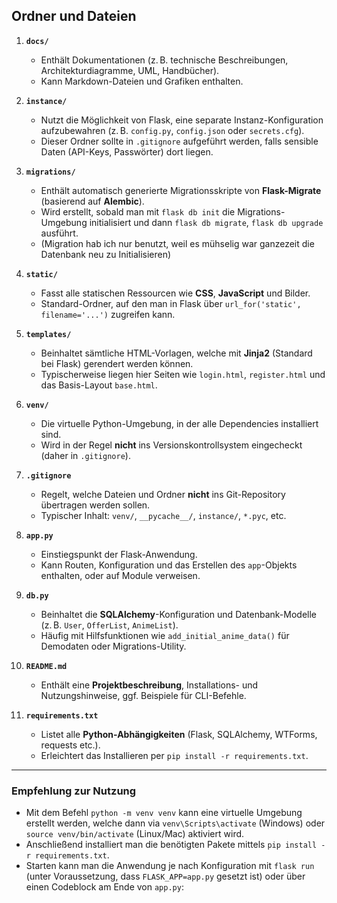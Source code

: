 
## Ordner und Dateien

1. **`docs/`**  
   - Enthält Dokumentationen (z. B. technische Beschreibungen, Architekturdiagramme, UML, Handbücher).  
   - Kann Markdown-Dateien und Grafiken enthalten.

2. **`instance/`**  
   - Nutzt die Möglichkeit von Flask, eine separate Instanz-Konfiguration aufzubewahren (z. B. `config.py`, `config.json` oder `secrets.cfg`).  
   - Dieser Ordner sollte in `.gitignore` aufgeführt werden, falls sensible Daten (API-Keys, Passwörter) dort liegen.

3. **`migrations/`**  
   - Enthält automatisch generierte Migrationsskripte von **Flask-Migrate** (basierend auf **Alembic**).  
   - Wird erstellt, sobald man mit `flask db init` die Migrations-Umgebung initialisiert und dann `flask db migrate`, `flask db upgrade` ausführt.
   - (Migration hab ich nur benutzt, weil es mühselig war ganzezeit die Datenbank neu zu Initialisieren)

4. **`static/`**  
   - Fasst alle statischen Ressourcen wie **CSS**, **JavaScript** und Bilder.  
   - Standard-Ordner, auf den man in Flask über `url_for('static', filename='...')` zugreifen kann.

5. **`templates/`**  
   - Beinhaltet sämtliche HTML-Vorlagen, welche mit **Jinja2** (Standard bei Flask) gerendert werden können.  
   - Typischerweise liegen hier Seiten wie `login.html`, `register.html` und das Basis-Layout `base.html`.

6. **`venv/`**  
   - Die virtuelle Python-Umgebung, in der alle Dependencies installiert sind.  
   - Wird in der Regel **nicht** ins Versionskontrollsystem eingecheckt (daher in `.gitignore`).

7. **`.gitignore`**  
   - Regelt, welche Dateien und Ordner **nicht** ins Git-Repository übertragen werden sollen.  
   - Typischer Inhalt: `venv/`, `__pycache__/`, `instance/`, `*.pyc`, etc.

8. **`app.py`**  
   - Einstiegspunkt der Flask-Anwendung.  
   - Kann Routen, Konfiguration und das Erstellen des `app`-Objekts enthalten, oder auf Module verweisen.

9. **`db.py`**  
   - Beinhaltet die **SQLAlchemy**-Konfiguration und Datenbank-Modelle (z. B. `User`, `OfferList`, `AnimeList`).  
   - Häufig mit Hilfsfunktionen wie `add_initial_anime_data()` für Demodaten oder Migrations-Utility.

10. **`README.md`**  
    - Enthält eine **Projektbeschreibung**, Installations- und Nutzungshinweise, ggf. Beispiele für CLI-Befehle.  

11. **`requirements.txt`**  
    - Listet alle **Python-Abhängigkeiten** (Flask, SQLAlchemy, WTForms, requests etc.).  
    - Erleichtert das Installieren per `pip install -r requirements.txt`.

---

### Empfehlung zur Nutzung

- Mit dem Befehl `python -m venv venv` kann eine virtuelle Umgebung erstellt werden, welche dann via `venv\Scripts\activate` (Windows) oder `source venv/bin/activate` (Linux/Mac) aktiviert wird.  
- Anschließend installiert man die benötigten Pakete mittels `pip install -r requirements.txt`.  
- Starten kann man die Anwendung je nach Konfiguration mit `flask run` (unter Voraussetzung, dass `FLASK_APP=app.py` gesetzt ist) oder über einen Codeblock am Ende von `app.py`: